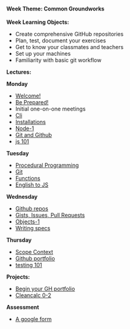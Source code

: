 
<h4 class="weektheme">Week Theme: Common Groundworks</h4>


**Week Learning Objects:**                   
  * Create comprehensive GitHub repositories    
  * Plan, test, document your exercises          
  * Get to know your classmates and teachers   
  * Set up your machines                       
  * Familiarity with basic git workflow      


**Lectures:**


**Monday**  
  * [Welcome!](https://docs.google.com/presentation/d/1Qz3bR5yZ0O_uk_ga2XWeOiDqx8vnSAufgiCQyhMwtbk/edit#slide=id.g1d8c86eea1_0_411) 
  * [Be Prepared!](https://docs.google.com/presentation/d/1EBONRhhJ7CVMQhqa_qH9kulfuVQUYOkJPcRvMAIZFdo/edit#slide=id.g2231dabbc5_0_27) 
  * Initial one-on-one meetings   
  * [Cli](https://github.com/jankeLearning/content-md/blob/master/tools/01-cli.md)  
  * [Installations](https://github.com/jankeLearning/content-md/blob/master/tools/01-installations.md)   
  * [Node-1](https://github.com/jankeLearning/content-md/blob/master/node%2Bexpress/01-node-1.md)   
  * [Git and Github](https://github.com/jankeLearning/content-md/blob/master/git/01-what-is-git-and-hub.md)  
  * [js 101](https://github.com/jankeLearning/content-md/blob/master/js/01-js-101.md)   

**Tuesday**
  * [Procedural Programming](https://github.com/jankeLearning/content-md/blob/master/programming-and-paradigms/01-procedural-programming.md)  
  * [Git](https://github.com/jankeLearning/content-md/blob/master/git/01-git.md)
  * [Functions](https://github.com/jankeLearning/content-md/blob/master/js/01-functions.md)   
  * [English to JS](https://github.com/jankeLearning/content-code/blob/master/Week%2001/english2js/)

**Wednesday**  
  * [Github repos](https://github.com/jankeLearning/content-md/blob/master/github/01-repos-1.md)   
  * [Gists, Issues, Pull Requests](https://github.com/jankeLearning/content-md/blob/master/github/01-g-i-p.md)
  * [Objects-1](https://github.com/jankeLearning/content-md/blob/master/js/01-objects-1.md)  
  * [Writing specs](https://github.com/jankeLearning/content-md/blob/master/dev-knowledge/01-specs.md)

**Thursday** 
  * [Scope Context](https://github.com/jankeLearning/content-md/blob/master/js/01-scope-context-1.md)   
  * [Github portfolio](https://github.com/jankeLearning/content-md/blob/master/github/01-gh-pages-portfolio.md)  
  * [testing 101](https://github.com/jankeLearning/content-md/blob/master/testing/01-testing-101.md)



**Projects:**
  * [Begin your GH portfolio](https://github.com/jankeLearning/projects/blob/master/01-github-portfolio)  
  * [Cleancalc 0-2](https://github.com/jankeLearning/projects/blob/master/cleancalc/)

**Assessment**  
  * [A google form](https://docs.google.com/forms/d/e/1FAIpQLSdSjyLSrXFOeo1X7E5qS7Hpb8D_2RAwGtPEs9rW5UrCmfTCbw/viewform?usp=sf_link)

